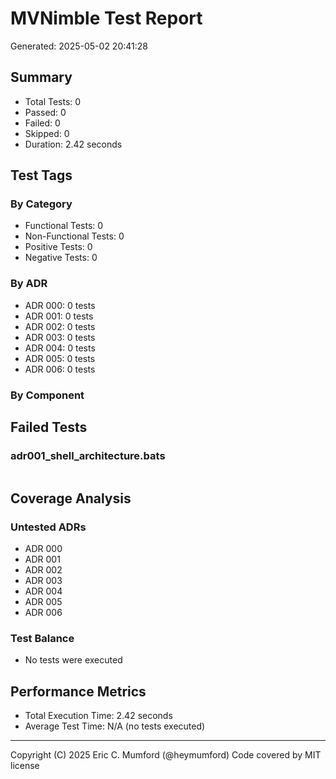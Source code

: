 # MVNimble Test Report

Generated: 2025-05-02 20:41:28

## Summary

* Total Tests: 0
* Passed: 0
* Failed: 0
* Skipped: 0
* Duration: 2.42 seconds

## Test Tags

### By Category

* Functional Tests: 0
* Non-Functional Tests: 0
* Positive Tests: 0
* Negative Tests: 0

### By ADR

* ADR 000: 0 tests
* ADR 001: 0 tests
* ADR 002: 0 tests
* ADR 003: 0 tests
* ADR 004: 0 tests
* ADR 005: 0 tests
* ADR 006: 0 tests

### By Component


## Failed Tests

### adr001_shell_architecture.bats

```
```

## Coverage Analysis

### Untested ADRs

* ADR 000
* ADR 001
* ADR 002
* ADR 003
* ADR 004
* ADR 005
* ADR 006

### Test Balance

* No tests were executed

## Performance Metrics

* Total Execution Time: 2.42 seconds
* Average Test Time: N/A (no tests executed)



---
Copyright (C) 2025 Eric C. Mumford (@heymumford) Code covered by MIT license

